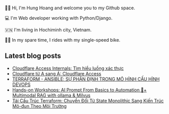 ✌🏻 Hi, I'm Hung Hoang and welcome you to my Github space.

💻 I'm Web developer working with Python/Django.

🇻🇳 I'm living in Hochiminh city, Vietnam.

🚴🏻 In my spare time, I rides with my single-speed bike.

## Latest blog posts

* [Cloudflare Access Internals: Tìm hiểu luồng xác thực](https://hoangquochung1110.github.io/static-site-generator/cloudflare-101-cloudflare-access-internals)
* [Cloudflare từ A sang Á: Cloudflare Access](https://hoangquochung1110.github.io/static-site-generator/cloudflare-101-cloudflare-access)
* [TERRAFORM - ANSIBLE: SỰ PHÂN ĐỊNH TRONG MÔ HÌNH CẤU HÌNH DEVOPS](https://hoangquochung1110.github.io/static-site-generator/so-sanh-tf-va-ansible)
* [Hands-on Workshops: AI Prompt From Basics to Automation 🚀+ Multimodal RAG with ollama & Milvus](https://hoangquochung1110.github.io/static-site-generator/prompt-engineer-viet-stories)
* [Tái Cấu Trúc Terraform: Chuyển Đổi Từ State Monolithic Sang Kiến Trúc Mô-đun Theo Môi Trường](https://hoangquochung1110.github.io/static-site-generator/vietnamese-terraform-migration-guide)